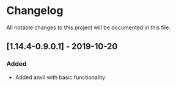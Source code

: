 # Changelog
All notable changes to this project will be documented in this file.

## [1.14.4-0.9.0.1] - 2019-10-20
### Added
 - Added anvil with basic functionality